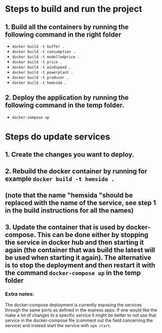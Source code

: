 # Steps to build and run the project

## 1. Build all the containers by running the following command in the right folder
 - `docker build -t buffer .`
 - `docker build -t consumption .`
 - `docker build -t modelledprice .`
 - `docker build -t price .`
 - `docker build -t windspeed .`
 - `docker build -t powerplant .`
 - `docker build -t producer .`
 - `docker build -t hemsida .`

## 2. Deploy the application by running the following command in the temp folder.
 - `docker-compose up`

# Steps do update services

## 1. Create the changes you want to deploy.

## 2. Rebuild the docker container by running for example `docker build -t hemsida .`
## (note that the name "hemsida "should be replaced with the name of the service, see step 1 in the build instructions for all the names)

## 3. Update the container that is used by docker-compose. This can be done either by stopping the service in docker hub and then starting it again (the container that was build the latest will be used when starting it again). The alternative is to stop the deployment and then restart it with the command `docker-compose up` in the temp folder

### Extra notes:
The docker-compose deployment is currently exposing the services through the same ports as defined in the express apps. If one would like the make a lot of changes to a specific service it might be better to not use that service in the docker-compose file (comment out the field concerning the service) and instead start the service with `npm start`.